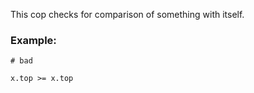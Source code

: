 This cop checks for comparison of something with itself.

### Example:

    # bad

    x.top >= x.top